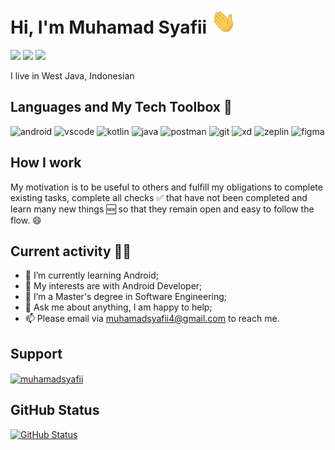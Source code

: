 # Hi, I'm Muhamad Syafii <img src="https://github.com/muhamadsyafii/muhamadsyafii/blob/master/gif/Hi.gif?raw=true" width="40px" height="40">
[<img height="30" src="https://img.shields.io/badge/Instagram-%23E4405F.svg?&style=flat-square&logo=instagram&logoColor=white" target="_blank" />][Instagram]
[<img height="30" src="https://img.shields.io/badge/twitter-%231DA1F2.svg?&style=for-the-badge&logo=twitter&logoColor=white" target="_blank" />][twitter]
[<img height="30" src="https://img.shields.io/badge/linkedin-blue.svg?&style=for-the-badge&logo=linkedin&logoColor=white" target="_blank" />][LinkedIn]

I live in West Java, Indonesian

## Languages and My Tech Toolbox 🧰 

<p align="left">
<img src="https://www.vectorlogo.zone/logos/android/android-official.svg" alt="android" width="40" height="40"/>
<img src="https://www.vectorlogo.zone/logos/visualstudio_code/visualstudio_code-icon.svg" alt="vscode" width="40" height="40"/>
<img src="https://www.vectorlogo.zone/logos/kotlinlang/kotlinlang-icon.svg" alt="kotlin" height="40"/> 
<img src="https://www.vectorlogo.zone/logos/java/java-icon.svg" alt="java" height="40"/> 
<img src="https://www.vectorlogo.zone/logos/getpostman/getpostman-icon.svg" alt="postman" width="40" height="40"/> 
<img src="https://www.vectorlogo.zone/logos/git-scm/git-scm-icon.svg" alt="git" width="40" height="40"/> 
<img src="https://cdn.worldvectorlogo.com/logos/adobe-xd-1.svg" alt="xd" width="40" height="40"/>
<img src="https://www.vectorlogo.zone/logos/zeplinio/zeplinio-icon.svg" alt="zeplin" width="40" height="40"/>
<img src="https://www.vectorlogo.zone/logos/figma/figma-icon.svg" alt="figma" width="40" height="40"/>
</p>


## How I work

My motivation is to be useful to others and fulfill my obligations to complete existing tasks, complete all checks ✅ that have not been completed and learn many new things 🆕 so that they remain open and easy to follow the flow. 😄

## Current activity 👨‍💻

- 📖 I’m currently learning Android;
- 🤔 My interests are with Android Developer;
- 💼 I’m a Master's degree in Software Engineering;
- 💬 Ask me about anything, I am happy to help;
- 📫 Please email via muhamadsyafii4@gmail.com to reach me.


<!--    ## 📊 Github Stats-->
<!--    <p align="left"> <img src="https://github-readme-stats.vercel.app/api?username=muhamadsyafii&show_icons=true&theme=graywhite" alt="Muhamad Syafii | Stats" />-->

## Support
<p><a href="https://www.buymeacoffee.com/muhamadsya"> <img align="center" src="https://cdn.buymeacoffee.com/buttons/v2/default-yellow.png" height="50" width="210" alt="muhamadsyafii" /></a></p>

## GitHub Status
<a href="https://github.com/muhamadsyafii"><img alt="GitHub Status" src="https://github-readme-stats.vercel.app/api?username=muhamadsyafii&hide=contribs&show_icons=true&include_all_commits=true&count_private=true"/></a>

 
 
[twitter]: https://twitter.com/fii_upl
[linkedin]: https://www.linkedin.com/in/muhamadsyafii4
[Instagram]: https://www.instagram.com/fii.upl
